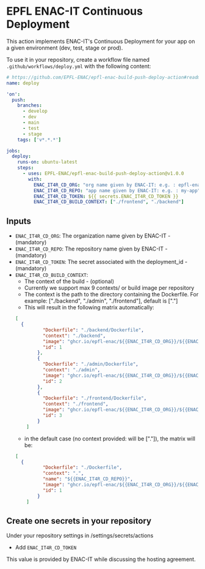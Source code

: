 # EPFL ENAC-IT Continuous Deployment

This action implements ENAC-IT's Continuous Deployment for your app on a given environment (dev, test, stage or prod).

To use it in your repository, create a workflow file named `.github/workflows/deploy.yml` with the following content:

```yml
# https://github.com/EPFL-ENAC/epfl-enac-build-push-deploy-action#readme
name: deploy

'on':
  push:
    branches:
      - develop
      - dev
      - main
      - test
      - stage
    tags: ['v*.*.*']

jobs:
  deploy:
    runs-on: ubuntu-latest
    steps:
      - uses: EPFL-ENAC/epfl-enac-build-push-deploy-action@v1.0.0
        with:
          ENAC_IT4R_CD_ORG: "org name given by ENAC-IT: e.g. : epfl-enac or epfl-lasur"
          ENAC_IT4R_CD_REPO: "app name given by ENAC-IT: e.g. : my-app"
          ENAC_IT4R_CD_TOKEN: ${{ secrets.ENAC_IT4R_CD_TOKEN }}
          ENAC_IT4R_CD_BUILD_CONTEXT: ["./frontend", "./backend"]
```
## Inputs
  - `ENAC_IT4R_CD_ORG`:
    The organization name given by ENAC-IT - (mandatory)
  - `ENAC_IT4R_CD_REPO`:
    The repository name given by ENAC-IT - (mandatory)
  - `ENAC_IT4R_CD_TOKEN`:
    The secret associated with the deployment_id - (mandatory)
  - `ENAC_IT4R_CD_BUILD_CONTEXT`:
    - The context of the build - (optional)
    - Currently we support max 9 contexts/ or build image per repository
    - The context is the path to the directory containing the Dockerfile. For example: 
      ["./backend", "./admin", "./frontend"], default is ["."]
    - This will result in the following matrix automatically:
    ```json
    [
      {
              "Dockerfile": "./backend/Dockerfile",
              "context": "./backend",
              "image": "ghcr.io/epfl-enac/${{ENAC_IT4R_CD_ORG}}/${{ENAC_IT4R_CD_REPO}}/backend",
              "id": 1
            },
            {
              "Dockerfile": "./admin/Dockerfile",
              "context": "./admin",
              "image": "ghcr.io/epfl-enac/${{ENAC_IT4R_CD_ORG}}/${{ENAC_IT4R_CD_REPO}}/admin",
              "id": 2
            },
            {
              "Dockerfile": "./frontend/Dockerfile",
              "context": "./frontend",
              "image": "ghcr.io/epfl-enac/${{ENAC_IT4R_CD_ORG}}/${{ENAC_IT4R_CD_REPO}}/frontend",
              "id": 3
            }
        ]
    ```
    - in the default case (no context provided: will be ["."]), the matrix will be:
    ```json
    [
      {
              "Dockerfile": "./Dockerfile",
              "context": ".",
              "name": "${{ENAC_IT4R_CD_REPO}}",
              "image": "ghcr.io/epfl-enac/${{ENAC_IT4R_CD_ORG}}/${{ENAC_IT4R_CD_REPO}}",
              "id": 1
            }
        ]
    ```
   
## Create one secrets in your repository

Under your repository settings in /settings/secrets/actions

- Add `ENAC_IT4R_CD_TOKEN`

This value is provided by ENAC-IT while discussing the hosting agreement.
